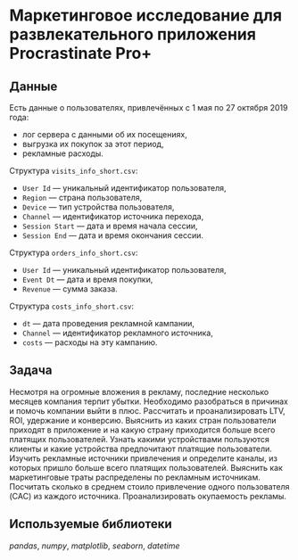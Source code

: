 


# Маркетинговое исследование для развлекательного приложения Procrastinate Pro+


## Данные

Есть данные о пользователях, привлечённых с 1 мая по 27 октября 2019 года:
* лог сервера с данными об их посещениях,
* выгрузка их покупок за этот период,
* рекламные расходы.

Структура `visits_info_short.csv`:
* `User Id` — уникальный идентификатор пользователя,
* `Region` — страна пользователя,
* `Device` — тип устройства пользователя,
* `Channel` — идентификатор источника перехода,
* `Session Start` — дата и время начала сессии,
* `Session End` — дата и время окончания сессии.

Структура `orders_info_short.csv`:
* `User Id` — уникальный идентификатор пользователя,
* `Event Dt` — дата и время покупки,
* `Revenue` — сумма заказа.

Структура `costs_info_short.csv`:
* `dt` — дата проведения рекламной кампании,
* `Channel` — идентификатор рекламного источника,
* `costs` — расходы на эту кампанию.

## Задача

Несмотря на огромные вложения в рекламу, последние несколько месяцев компания терпит убытки. 
Необходимо разобраться в причинах и помочь компании выйти в плюс.
Рассчитать и проанализировать LTV, ROI, удержание и конверсию.
Выяснить из каких стран пользователи приходят в приложение и на какую страну приходится больше всего платящих пользователей.
Узнать какими устройствами пользуются клиенты и какие устройства предпочитают платящие пользователи.
Изучить рекламные источники привлечения и определите каналы, из которых пришло больше всего платящих пользователей.
Выяснить как маркетинговые траты распределены по рекламным источникам.
Посчитать сколько в среднем стоило привлечение одного пользователя (CAC) из каждого источника.
Проанализировать окупаемость рекламы.

## Используемые библиотеки
*pandas*, *numpy*, *matplotlib*, *seaborn*, *datetime*
